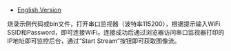 - [English Version](https://github.com/DFRobot/DFR1154_Examples/blob/master/5.3%20CameraWebServer/README.md)

烧录示例代码或bin文件，打开串口监视器（波特率115200），根据提示输入WiFi SSID和Password，即可连接WiFi。连接成功后通过浏览器访问串口监视器打印的IP地址即可监控后台，通过“Start Stream”按钮即可获取图像流。

